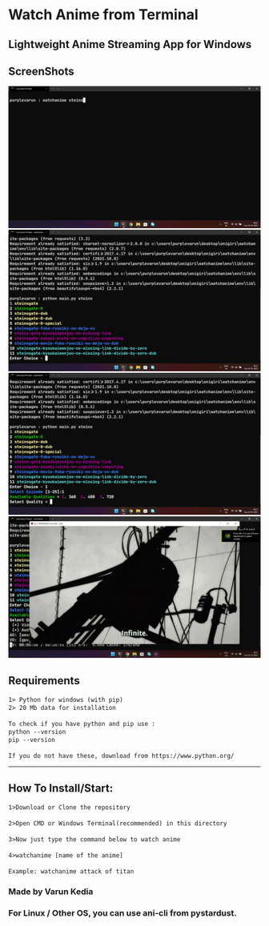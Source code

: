 # Watch Anime from Terminal

## Lightweight Anime Streaming App for Windows

## ScreenShots

<img src="imgs/s1.png">
<img src="imgs/s2.png">
<img src="imgs/s3.png">
<img src="imgs/s4.png">

## Requirements

    1> Python for windows (with pip)
    2> 20 Mb data for installation

    To check if you have python and pip use :
    python --version
    pip --version

    If you do not have these, download from https://www.python.org/

<hr/>

## How To Install/Start:

    1>Download or Clone the repository

    2>Open CMD or Windows Terminal(recommended) in this directory

    3>Now just type the command below to watch anime

    4>watchanime [name of the anime]

    Example: watchanime attack of titan

### Made by Varun Kedia

### For Linux / Other OS, you can use ani-cli from pystardust.
